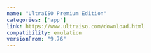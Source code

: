```yaml
---
name: "UltraISO Premium Edition"
categories: ['app']
link: https://www.ultraiso.com/download.html
compatibility: emulation
versionFrom: "9.76"
---
```



